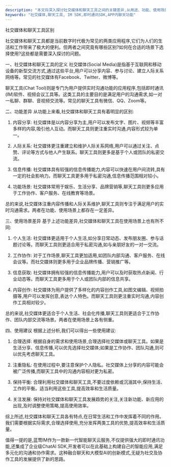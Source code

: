 ```yaml
---
description: "本文将深入探讨社交媒体和聊天工具之间的关键差异,从用途、功能、使用场景等多个维度进行对比分析,帮助读者更好地理解两者的异同。"
keywords: "社交媒体,聊天工具, IM SDK,即时通讯SDK,APP内聊天功能"
---
```

社交媒体和聊天工具区别

社交媒体和聊天工具都是当前数字时代极为常见的两类应用程序,它们为人们的生活和工作带来了极大的便利。但两者之间究竟有哪些区别?如何在合适的场景下选择使用?这些都是需要深入探讨的问题。

一、社交媒体和聊天工具的定义
社交媒体(Social Media)是指基于互联网和移动设备的新型交流方式,通过这些平台,用户可以分享内容、参与讨论、建立人际关系网络等。常见的社交媒体有Facebook、Twitter、微博等。

聊天工具(Chat Tool)则是专门为用户提供实时沟通功能的应用程序,包括即时通讯(IM)软件、视频会议工具等。这类工具的主要目的是满足用户的沟通需求,如一对一私聊、群聊、音视频交流等。常见的聊天工具有微信、QQ、Zoom等。

二、功能差异
从功能上来看,社交媒体和聊天工具有着明显的区别:

1. 内容分享: 社交媒体是以内容分享为主,用户可以发布文字、图片、视频等丰富多样的内容,吸引他人互动。而聊天工具则更注重实时沟通,内容形式较为单一。

2. 人际关系: 社交媒体更注重建立和维护人际关系网络,用户可以通过关注、点赞、评论等方式与他人产生联系。聊天工具则更多是基于个人或团队的私密交流。

3. 信息传播: 社交媒体具有较强的信息传播能力,内容可以快速在用户间流转,具有一定的社会影响力。而聊天工具更多用于私密沟通,信息传播范围相对较小。

4. 功能场景: 社交媒体常用于娱乐、生活分享、品牌营销等,聊天工具则更多应用于工作协作、客户服务、在线教育等场景。

总的来说,社交媒体注重内容传播和人际关系维护,聊天工具则专注于满足用户的实时沟通需求。两者在功能、使用场景上都存在一定差异。

三、使用场景差异
基于上述功能差异,社交媒体和聊天工具在使用场景上也有所不同:

1. 个人生活: 社交媒体更适用于个人生活,如分享日常动态、发布朋友圈、参与话题讨论等。而聊天工具则更适合用于私密沟通,如与亲朋好友的一对一交流。

2. 工作协作: 对于工作场景,聊天工具更加适用,如团队内部沟通、客户服务、在线会议等。而社交媒体则更多用于企业品牌传播、营销推广等。

3. 信息获取: 社交媒体拥有较强的信息传播能力,用户可以及时获取热点新闻、行业动态等。而聊天工具更多用于个人或团队内部的信息共享。

4. 内容创作: 社交媒体为用户提供了多样化的内容创作工具,如图文编辑、视频拍摄等,用户可以发挥创意,表达个人特色。而聊天工具则更注重实时沟通,内容创作工具相对较少。

总的来说,社交媒体更适合于个人生活、社会化传播,聊天工具则更适合于工作协作、团队内部交流等场景。两者在使用场景上各有侧重。

四、使用建议
根据上述分析,我们可以得出一些使用建议:

1. 合理选择: 根据自身的需求和使用场景,合理选择社交媒体或聊天工具。如果是生活分享、信息传播,可以优先选择社交媒体;如果是工作协作、团队沟通,则可以优先考虑聊天工具。

2. 注重隐私: 在使用过程中,要注意保护个人隐私。社交媒体上分享的内容可能会被广泛传播,而聊天工具中的沟通内容相对更为私密。

3. 保持平衡: 合理利用社交媒体和聊天工具,不要过度依赖或沉溺其中,保持生活、工作的平衡。适当利用这些工具,提高效率和生活质量。

4. 关注发展: 保持对社交媒体和聊天工具发展趋势的关注,关注新功能、新应用的出现,及时调整使用策略,提高使用效率。

综上所述,社交媒体和聊天工具各有特点,在日常生活和工作中发挥着不同的作用。我们需要根据实际需求,合理选择使用,充分发挥两类工具的优势,提高效率和生活质量。

值得一提的是,蓝莺IM作为一款新一代智能聊天云服务,不仅提供强大的即时通讯功能,还集成了企业级ChatAI SDK,开发者可以在此基础上构建自己的智能应用,满足多元化的沟通和协作需求。这种融合聊天和大模型AI的创新模式,无疑为社交及协作工具的发展提供了新的思路。
